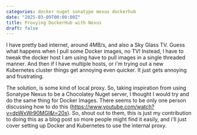 ```yaml
---
categories: docker nuget sonatype mexus dockerhub
date: "2025-03-09T00:00:00Z"
title: Proxying DockerHub with Nexus
draft: false
---
```


I have pretty bad internet, around 4MB/s, and also a Sky Glass TV. Guess what happens when I pull some Docker images, no TV! Instead, I have to tweak the docker host I am using have to pull images in a single threaded manner. And then if I have multiple hosts, or i'm trying out a new Kubernetes cluster things get annoying even quicker. It just gets annoying and frustrating.

The solution, is some kind of local proxy. So, taking inspiration from using Sonatype Nexus to be a Chocolatey Nuget server, I thought I would try and do the same thing for Docker Images. There seems to be only one person discussing how to do this (https://www.youtube.com/watch?v=dpWxWr90MGI&t=20s). So, shout out to them, this is just my contribution to doing this as a blog post so more people might find it easily, and i'll just cover setting up Docker and Kubernetes to use the internal proxy.



